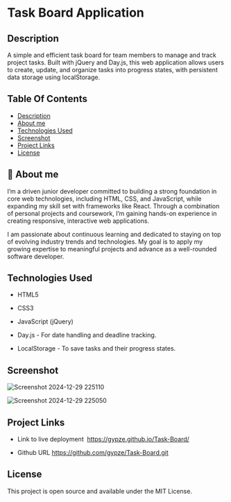 
# Task Board Application


## Description

A simple and efficient task board for team members to manage and track project tasks. Built with jQuery and Day.js, this web application allows users to create, update, and organize tasks into progress states, with persistent data storage using localStorage.

## Table Of Contents

- [Description](#description)
- [About me](#about-me)
- [Technologies Used](#technologies-used)
- [Screenshot](#screenshot)
- [Project Links](#project-links)
- [License](#license)


## 🚀 About me

I’m a driven junior developer committed to building a strong foundation in core web technologies, including HTML, CSS, and JavaScript, while expanding my skill set with frameworks like React. Through a combination of personal projects and coursework, I’m gaining hands-on experience in creating responsive, interactive web applications.

I am passionate about continuous learning and dedicated to staying on top of evolving industry trends and technologies. My goal is to apply my growing expertise to meaningful projects and advance as a well-rounded software developer.


## Technologies Used

- HTML5

- CSS3

- JavaScript (jQuery)

- Day.js - For date handling and deadline tracking.

- LocalStorage - To save tasks and their progress states.

## Screenshot

![Screenshot 2024-12-29 225110](https://github.com/user-attachments/assets/9cf0a69a-21ca-4503-b13f-4fafc91c4d22)

![Screenshot 2024-12-29 225050](https://github.com/user-attachments/assets/b4c2690c-22fb-4683-9a61-77fc3fad3449)

## Project Links

- Link to live deployment
 https://gypze.github.io/Task-Board/

- Github URL
https://github.com/gypze/Task-Board.git

 ## License

This project is open source and available under the MIT License.
